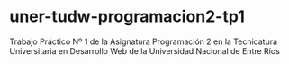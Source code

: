# uner-tudw-programacion2-tp1
Trabajo Práctico Nº 1 de la Asignatura Programación 2 en la Tecnicatura Universitaria en Desarrollo Web de la Universidad Nacional de Entre Ríos
